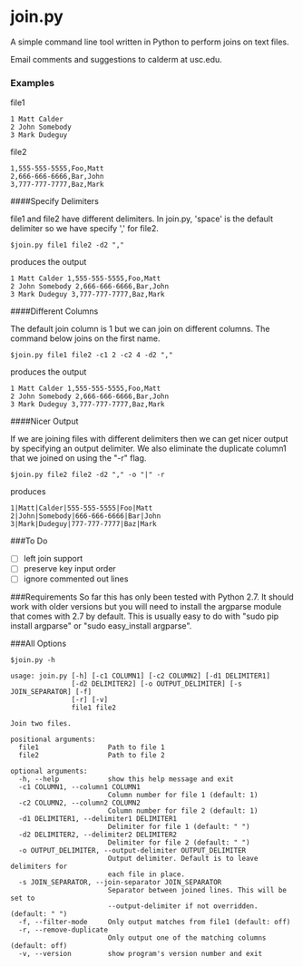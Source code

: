 join.py
=======

A simple command line tool written in Python to perform joins on text files.

Email comments and suggestions to calderm at usc.edu.

### Examples

file1
```
1 Matt Calder
2 John Somebody
3 Mark Dudeguy
```

file2
```
1,555-555-5555,Foo,Matt
2,666-666-6666,Bar,John
3,777-777-7777,Baz,Mark
```

####Specify Delimiters

file1 and file2 have different delimiters. In join.py, 'space' is the default delimiter so we have specify ',' for file2.
```
$join.py file1 file2 -d2 ","
```
produces the output

```
1 Matt Calder 1,555-555-5555,Foo,Matt
2 John Somebody 2,666-666-6666,Bar,John
3 Mark Dudeguy 3,777-777-7777,Baz,Mark
```

####Different Columns

The default join column is 1 but we can join on different columns. The command below joins on the first name.

```
$join.py file1 file2 -c1 2 -c2 4 -d2 ","
```
produces the output

```
1 Matt Calder 1,555-555-5555,Foo,Matt
2 John Somebody 2,666-666-6666,Bar,John
3 Mark Dudeguy 3,777-777-7777,Baz,Mark
```

####Nicer Output

If we are joining files with different delimiters then we can get nicer output by specifying an output delimiter. We also eliminate the duplicate column1 that we joined on using the "-r" flag.

```
$join.py file2 file2 -d2 "," -o "|" -r
```
produces

```
1|Matt|Calder|555-555-5555|Foo|Matt
2|John|Somebody|666-666-6666|Bar|John
3|Mark|Dudeguy|777-777-7777|Baz|Mark
```

###To Do
- [ ] left join support
- [ ] preserve key input order
- [ ] ignore commented out lines

###Requirements
So far this has only been tested with Python 2.7. It should work with older versions but you will need to install the argparse module that comes with 2.7 by default. This is usually easy to do with "sudo pip install argparse" or "sudo easy_install argparse".


###All Options
```
$join.py -h
```

```
usage: join.py [-h] [-c1 COLUMN1] [-c2 COLUMN2] [-d1 DELIMITER1]
               [-d2 DELIMITER2] [-o OUTPUT_DELIMITER] [-s JOIN_SEPARATOR] [-f]
               [-r] [-v]
               file1 file2

Join two files.

positional arguments:
  file1                 Path to file 1
  file2                 Path to file 2

optional arguments:
  -h, --help            show this help message and exit
  -c1 COLUMN1, --column1 COLUMN1
                        Column number for file 1 (default: 1)
  -c2 COLUMN2, --column2 COLUMN2
                        Column number for file 2 (default: 1)
  -d1 DELIMITER1, --delimiter1 DELIMITER1
                        Delimiter for file 1 (default: " ")
  -d2 DELIMITER2, --delimiter2 DELIMITER2
                        Delimiter for file 2 (default: " ")
  -o OUTPUT_DELIMITER, --output-delimiter OUTPUT_DELIMITER
                        Output delimiter. Default is to leave delimiters for
                        each file in place.
  -s JOIN_SEPARATOR, --join-separator JOIN_SEPARATOR
                        Separator between joined lines. This will be set to
                        --output-delimiter if not overridden. (default: " ")
  -f, --filter-mode     Only output matches from file1 (default: off)
  -r, --remove-duplicate
                        Only output one of the matching columns (default: off)
  -v, --version         show program's version number and exit
```
